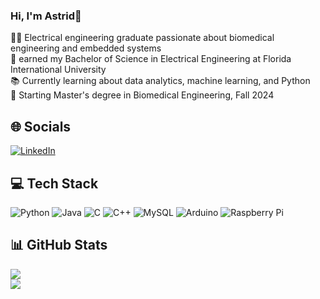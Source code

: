 ### Hi, I'm Astrid👋

👩‍🎓 Electrical engineering graduate passionate about biomedical engineering and embedded systems<br/>
📜 earned my Bachelor of Science in Electrical Engineering at Florida International University<br/>
📚 Currently learning about data analytics, machine learning, and Python<br/>
📖 Starting Master's degree in Biomedical Engineering, Fall 2024<br/>

## 🌐 Socials
[![LinkedIn](https://img.shields.io/badge/LinkedIn-%230077B5.svg?logo=linkedin&logoColor=white)](https://linkedin.com/in/astridpadillac) 
## 💻 Tech Stack
![Python](https://img.shields.io/badge/python-3670A0?style=for-the-badge&logo=python&logoColor=ffdd54) 
![Java](https://img.shields.io/badge/java-%23ED8B00.svg?style=for-the-badge&logo=openjdk&logoColor=white) 
![C](https://img.shields.io/badge/c-%2300599C.svg?style=for-the-badge&logo=c&logoColor=white) 
![C++](https://img.shields.io/badge/c++-%2300599C.svg?style=for-the-badge&logo=c%2B%2B&logoColor=white) 
![MySQL](https://img.shields.io/badge/mysql-%2300000f.svg?style=for-the-badge&logo=mysql&logoColor=white) 
![Arduino](https://img.shields.io/badge/-Arduino-00979D?style=for-the-badge&logo=Arduino&logoColor=white)
![Raspberry Pi](https://img.shields.io/badge/-RaspberryPi-C51A4A?style=for-the-badge&logo=Raspberry-Pi) 
## 📊 GitHub Stats
![](https://github-readme-stats.vercel.app/api?username=xxibastrid1&theme=radical&hide_border=false&include_all_commits=false&count_private=false)<br/>
![](https://github-profile-trophy.vercel.app/?username=xxibastrid1&theme=radical&no-frame=false&no-bg=false&margin-w=4)

<!-- Proudly created with GPRM ( https://gprm.itsvg.in ) -->
